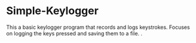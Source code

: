 # Simple-Keylogger
This a basic keylogger program that records and logs keystrokes. Focuses on logging the keys pressed and saving them to a file. .
